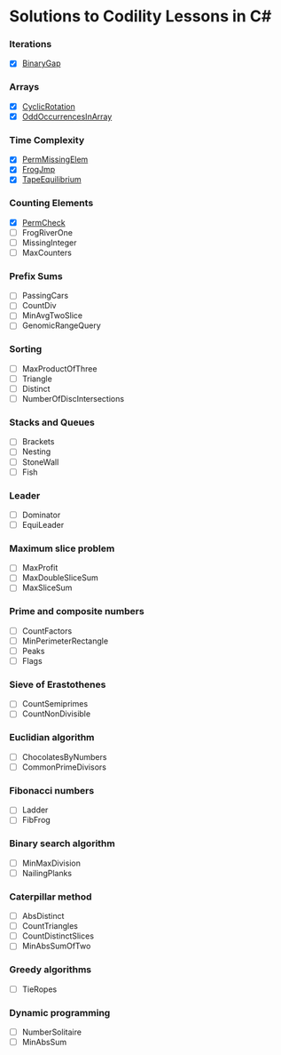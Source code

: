 Solutions to Codility Lessons in C#
=======================

### Iterations
- [x] [BinaryGap](https://app.codility.com/programmers/lessons/1-iterations/binary_gap/)

### Arrays
- [x] [CyclicRotation](https://app.codility.com/programmers/lessons/2-arrays/cyclic_rotation/)
- [x] [OddOccurrencesInArray](https://app.codility.com/programmers/lessons/2-arrays/odd_occurrences_in_array/)

### Time Complexity
- [x] [PermMissingElem](https://app.codility.com/programmers/lessons/3-time_complexity/perm_missing_elem/)
- [x] [FrogJmp](https://app.codility.com/programmers/lessons/3-time_complexity/frog_jmp/)
- [x] [TapeEquilibrium](https://app.codility.com/programmers/lessons/3-time_complexity/tape_equilibrium/)

### Counting Elements
- [x] [PermCheck](https://app.codility.com/programmers/lessons/4-counting_elements/perm_check/)
- [ ] FrogRiverOne
- [ ] MissingInteger
- [ ] MaxCounters

### Prefix Sums
- [ ] PassingCars
- [ ] CountDiv
- [ ] MinAvgTwoSlice
- [ ] GenomicRangeQuery

### Sorting
- [ ] MaxProductOfThree
- [ ] Triangle
- [ ] Distinct
- [ ] NumberOfDiscIntersections

### Stacks and Queues
- [ ] Brackets
- [ ] Nesting
- [ ] StoneWall
- [ ] Fish
	
### Leader
- [ ] Dominator
- [ ] EquiLeader

### Maximum slice problem
- [ ] MaxProfit
- [ ] MaxDoubleSliceSum
- [ ] MaxSliceSum

### Prime and composite numbers
- [ ] CountFactors
- [ ] MinPerimeterRectangle
- [ ] Peaks
- [ ] Flags

### Sieve of Erastothenes
- [ ] CountSemiprimes
- [ ] CountNonDivisible

### Euclidian algorithm
- [ ] ChocolatesByNumbers
- [ ] CommonPrimeDivisors

### Fibonacci numbers
- [ ] Ladder
- [ ] FibFrog

### Binary search algorithm
- [ ] MinMaxDivision
- [ ] NailingPlanks

### Caterpillar method
- [ ] AbsDistinct
- [ ] CountTriangles
- [ ] CountDistinctSlices
- [ ] MinAbsSumOfTwo

### Greedy algorithms
- [ ] TieRopes

### Dynamic programming
- [ ] NumberSolitaire
- [ ] MinAbsSum
